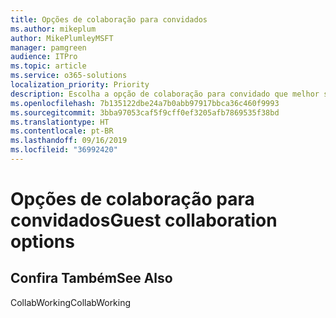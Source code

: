 ```yaml
---
title: Opções de colaboração para convidados
ms.author: mikeplum
author: MikePlumleyMSFT
manager: pamgreen
audience: ITPro
ms.topic: article
ms.service: o365-solutions
localization_priority: Priority
description: Escolha a opção de colaboração para convidado que melhor se adapta à sua organização.
ms.openlocfilehash: 7b135122dbe24a7b0abb97917bbca36c460f9993
ms.sourcegitcommit: 3bba97053caf5f9cff0ef3205afb7869535f38bd
ms.translationtype: HT
ms.contentlocale: pt-BR
ms.lasthandoff: 09/16/2019
ms.locfileid: "36992420"
---
```

# <a name="guest-collaboration-options"></a><span data-ttu-id="779e0-103">Opções de colaboração para convidados</span><span class="sxs-lookup"><span data-stu-id="779e0-103">Guest collaboration options</span></span>

## <a name="see-also"></a><span data-ttu-id="779e0-104">Confira Também</span><span class="sxs-lookup"><span data-stu-id="779e0-104">See Also</span></span>

<span data-ttu-id="779e0-105">CollabWorking</span><span class="sxs-lookup"><span data-stu-id="779e0-105">CollabWorking</span></span>
